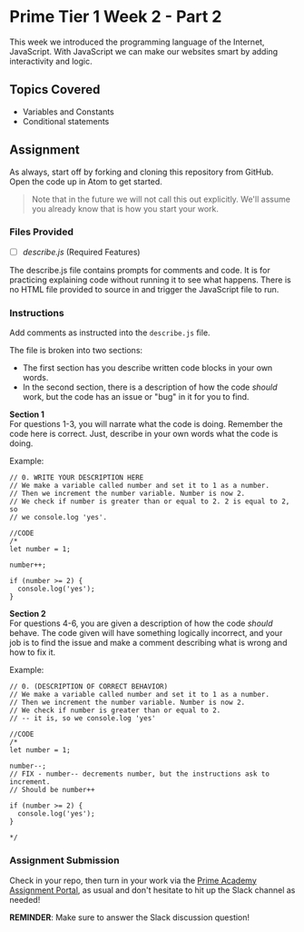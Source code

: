 # Prime Tier 1 Week 2 - Part 2

This week we introduced the programming language of the Internet, JavaScript. With JavaScript we can make our websites smart by adding interactivity and logic.

## Topics Covered
* Variables and Constants
* Conditional statements


## Assignment

As always, start off by forking and cloning this repository from GitHub. Open the code up in Atom to get started. 

> Note that in the future we will not call this out explicitly. We'll assume you already know that is how you start your work. 

### Files Provided

- [ ] *describe.js* (Required Features)

The describe.js file contains prompts for comments and code. It is for practicing explaining code without running it to see what happens. There is no HTML file provided to source in and trigger the JavaScript file to run. 

### Instructions 
Add comments as instructed into the `describe.js` file.

The file is broken into two sections: 
- The first section has you describe written code blocks in your own words. 
- In the second section, there is a description of how the code *should* work, but the code has an issue or "bug" in it for you to find. 

__Section 1__   
For questions 1-3, you will narrate what the code is doing. Remember the code here is correct. Just, describe in your own words what the code is doing.

Example:
```
// 0. WRITE YOUR DESCRIPTION HERE
// We make a variable called number and set it to 1 as a number.
// Then we increment the number variable. Number is now 2.
// We check if number is greater than or equal to 2. 2 is equal to 2, so
// we console.log 'yes'.

//CODE
/*
let number = 1;

number++;

if (number >= 2) {
  console.log('yes');
}
```

__Section 2__   
For questions 4-6, you are given a description of how the code *should* behave. 
The code given will have something logically incorrect, and your job is to find the issue and make a comment describing what is wrong and how to fix it.

Example:
```
// 0. (DESCRIPTION OF CORRECT BEHAVIOR)
// We make a variable called number and set it to 1 as a number.
// Then we increment the number variable. Number is now 2.
// We check if number is greater than or equal to 2. 
// -- it is, so we console.log 'yes'

//CODE
/*
let number = 1;

number--; 
// FIX - number-- decrements number, but the instructions ask to increment. 
// Should be number++

if (number >= 2) {
  console.log('yes');
}

*/
```


### Assignment Submission
Check in your repo, then turn in your work via the <a target="_blank" href="https://portal.primeacademy.io/#/student/assignments">Prime Academy Assignment Portal</a>, as usual and don't hesitate to hit up the Slack channel as needed!

**REMINDER**: Make sure to answer the Slack discussion question!
